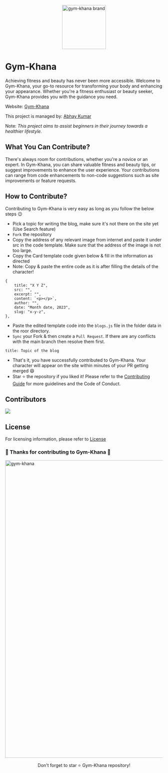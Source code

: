 <p align="center"><img width="140" alt="gym-khana brand" src="https://github.com/KumarAbhay98/Gym_Khana_Hacktoberfest_2023/assets/92244303/4efe70f6-82f9-421b-a38d-ed79ac40e1a9">
</p>

# Gym-Khana

Achieving fitness and beauty has never been more accessible. Welcome to Gym-Khana, your go-to resource for transforming your body and enhancing your appearance. Whether you're a fitness enthusiast or beauty seeker, Gym-Khana provides you with the guidance you need.

Website: [Gym-Khana](https://gym-khana.vercel.app/)

This project is managed by: [Abhay Kumar](https://github.com/KumarAbhay98)

Note: <i>This project aims to assist beginners in their journey towards a healthier lifestyle.</i>

## What You Can Contribute?

There's always room for contributions, whether you're a novice or an expert. In Gym-Khana, you can share valuable fitness and beauty tips, or suggest improvements to enhance the user experience. Your contributions can range from code enhancements to non-code suggestions such as site improvements or feature requests.

## How to Contribute?

Contributing to Gym-Khana is very easy as long as you follow the below steps 😉

- Pick a topic for writing the blog, make sure it's not there on the site yet (Use Search feature)
- `Fork` the repository
- Copy the address of any relevant image from internet and paste it under src in the code template. Make sure that the address of the image is not too large.
- Copy the Card template code given below & fill in the information as directed
- Note: Copy & paste the entire code as it is after filling the details of the character!
<!--Sample [Blog Title] Blog start-->
    {
        title: "X Y Z",
        src: "",
        excerpt: "",
        content: `<p></p>`,
        author: "",
        date: "Month date, 2023",
        slug: "x-y-z",
    },
- Paste the edited template code into the `blogs.js` file in the folder data in the roor directory.
- `Sync` your Fork & then create a `Pull Request`. If there are any conflicts with the main branch then resolve them first.
```
title: Topic of the blog
```
- That's it, you have successfully contributed to Gym-Khana. Your character will appear on the site within minutes of your PR getting merged 😄
- Star ⭐ the repository if you liked it!
Please refer to the [Contributing Guide](CONTRIBUTING.md) for more guidelines and the Code of Conduct.

## Contributors

<a href="https://github.com/KumarAbhay98">
    <img src="https://contrib.rocks/image?repo=Gym_Khana_Hacktoberfest_2023" />
</a>

## License

For licensing information, please refer to [License](LICENSE)

### 🎉 Thanks for contributing to Gym-Khana 🎉
<img width="947" alt="gym-khana" src="https://github.com/KumarAbhay98/Gym_Khana_Hacktoberfest_2023/assets/92244303/62faff1c-3018-4aec-b7ab-9c71d1607762">

<p align="center">
Don't forget to star ⭐ Gym-Khana repository!
</p>

